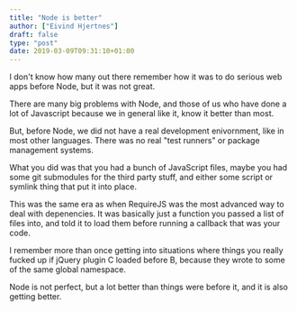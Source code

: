 ```yaml
---
title: "Node is better"
author: ["Eivind Hjertnes"]
draft: false
type: "post"
date: 2019-03-09T09:31:10+01:00
---
```


I don't know how many out there remember how it was to do serious web
apps before Node, but it was not great.

There are many big problems with Node, and those of us who have done a
lot of Javascript because we in general like it, know it better than
most.

But, before Node, we did not have a real development enivornment, like
in most other languages. There was no real "test runners" or package
management systems.

What you did was that you had a bunch of JavaScript files, maybe you had
some git submodules for the third party stuff, and either some script or
symlink thing that put it into place.

This was the same era as when RequireJS was the most advanced way to
deal with depenencies. It was basically just a function you passed a
list of files into, and told it to load them before running a callback
that was your code.

I remember more than once getting into situations where things you
really fucked up if jQuery plugin C loaded before B, because they wrote
to some of the same global namespace.

Node is not perfect, but a lot better than things were before it, and it
is also getting better.
